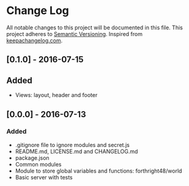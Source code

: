 # Change Log
All notable changes to this project will be documented in this file. This project adheres to [Semantic Versioning](http://semver.org/). Inspired from [keepachangelog.com](http://keepachangelog.com/).

## [0.1.0] - 2016-07-15
## Added
- Views: layout, header and footer

## [0.0.0] - 2016-07-13
### Added
- .gitignore file to ignore modules and secret.js
- README.md, LICENSE.md and CHANGELOG.md
- package.json
- Common modules
- Module to store global variables and functions: forthright48/world
- Basic server with tests
